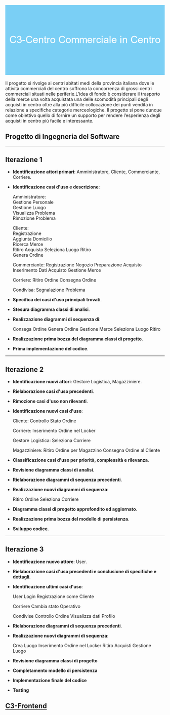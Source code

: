 ![C3](C3-Centro_Commerciale_in_Centro.png)

Il progetto si rivolge ai centri abitati medi della provincia italiana dove le attività commerciali del centro soffrono la concorrenza di grossi centri commerciali situati nelle periferie.L’idea di fondo è considerare il trasporto della merce una volta acquistata una delle scomodità principali degli acquisti in centro oltre alla più difficile collocazione dei punti vendita in relazione a specifiche categorie merceologiche.
Il progetto si pone dunque come obiettivo quello di fornire un supporto per rendere l’esperienza degli acquisti in centro più facile e interessante.

## Progetto di Ingegneria del Software

---

## Iterazione 1

* __Identificazione attori primari__: Amministratore, Cliente, Commerciante, Corriere.

* __Identificazione casi d'uso e descrizione__:

  Amministratore:  
    Gestione Personale  
    Gestione Luogo  
    Visualizza Problema  
    Rimozione Problema

  Cliente:  
    Registrazione  
    Aggiunta Domicilio  
    Ricerca Merce  
    Ritiro Acquisto
    Seleziona Luogo Ritiro  
    Genera Ordine  

  Commerciante:
    Registrazione Negozio
    Preparazione Acquisto
    Inserimento Dati Acquisto
    Gestione Merce 

  Corriere:
    Ritiro Ordine
    Consegna Ordine

   Condivisa:
    Segnalazione Problema

* __Specifica dei casi d'uso principali trovati__.
* __Stesura diagramma classi di analisi__.
* __Realizzazione diagrammi di sequenza di__:

   Consega Ordine
   Genera Ordine
   Gestione Merce
   Seleziona Luogo Ritiro

* __Realizzazione prima bozza del diagramma classi di progetto__.
* __Prima implementazione del codice__.

---

## Iterazione 2 

* __Identificazione nuovi attori__: Gestore Logistica, Magazziniere.

* __Rielaborazione casi d'uso precedenti__.
* __Rimozione casi d'uso non rilevanti__.
* __Identificazione nuovi casi d'uso__:

  Cliente:
    Controllo Stato Ordine

  Corriere:
    Inserimento Ordine nel Locker

  Gestore Logistica:
    Seleziona Corriere

  Magazziniere:
    Ritiro Ordine per Magazzino
    Consegna Ordine al Cliente

* __Classificazione casi d'uso per priorità, complessità e rilevanza__.
* __Revisione diagramma classi di analisi__.
* __Rielaborazione diagrammi di sequenza precedenti__.
* __Realizzazione nuovi diagrammi di sequenza__:

   Ritiro Ordine
   Seleziona Corriere

* __Diagramma classi di progetto approfondito ed aggiornato__.
* __Realizzazione prima bozza del modello di persistenza__.
* __Sviluppo codice__.

---

## Iterazione 3

* __Identificazione nuovo attore__: User.  
* __Rielaborazione casi d'uso precedenti e conclusione di specifiche e dettagli__.
* __Identificazione ultimi casi d'uso__:

  User
    Login
    Registrazione come Cliente

  Corriere
    Cambia stato Operativo

  Condivise
    Controllo Ordine
    Visualizza dati Profilo

* __Rielaborazione diagrammi di sequenza precedenti__.
* __Realizzazione nuovi diagrammi di sequenza__:

   Crea Luogo
   Inserimento Ordine nel Locker
   Ritiro Acquisti
   Gestione Luogo

* __Revisione diagramma classi di progetto__
* __Completamento modello di persistenza__
* __Implementazione finale del codice__
* __Testing__

[C3-Frontend](https://github.com/nicolas-cotichini/C3-PWA)
---
